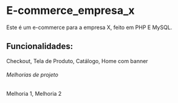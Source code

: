 # E-commerce_empresa_x
Este é um e-commerce para a empresa X, feito em PHP E MySQL.



## Funcionalidades: 

Checkout, Tela de Produto, Catálogo, Home com banner

###### Melhorias de projeto

Melhoria 1, Melhoria 2
